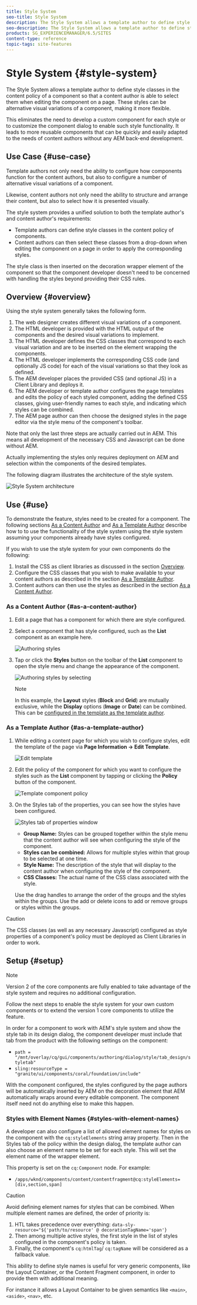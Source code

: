 ```yaml
---
title: Style System
seo-title: Style System
description: The Style System allows a template author to define style classes in the content policy of a component so that a content author is able to select them when editing the component on a page. These styles can be alternative visual variations of a component, making it more flexible.
seo-description: The Style System allows a template author to define style classes in the content policy of a component so that a content author is able to select them when editing the component on a page. These styles can be alternative visual variations of a component, making it more flexible.
products: SG_EXPERIENCEMANAGER/6.5/SITES
content-type: reference
topic-tags: site-features
---
```


# Style System {#style-system}

The Style System allows a template author to define style classes in the content policy of a component so that a content author is able to select them when editing the component on a page. These styles can be alternative visual variations of a component, making it more flexible.

This eliminates the need to develop a custom component for each style or to customize the component dialog to enable such style functionality. It leads to more reusable components that can be quickly and easily adapted to the needs of content authors without any AEM back-end development.

## Use Case {#use-case}

Template authors not only need the ability to configure how components function for the content authors, but also to configure a number of alternative visual variations of a component.

Likewise, content authors not only need the ability to structure and arrange their content, but also to select how it is presented visually.

The style system provides a unified solution to both the template author's and content author's requirements:

* Template authors can define style classes in the content policy of components.
* Content authors can then select these classes from a drop-down when editing the component on a page in order to apply the corresponding styles.

The style class is then inserted on the decoration wrapper element of the component so that the component developer doesn't need to be concerned with handling the styles beyond providing their CSS rules.

## Overview {#overview}

Using the style system generally takes the following form.

1. The web designer creates different visual variations of a component.
1. The HTML developer is provided with the HTML output of the components and the desired visual variations to implement.
1. The HTML developer defines the CSS classes that correspond to each visual variation and are to be inserted on the element wrapping the components.
1. The HTML developer implements the corresponding CSS code (and optionally JS code) for each of the visual variations so that they look as defined.
1. The AEM developer places the provided CSS (and optional JS) in a Client Library and deploys it. <!--The AEM developer places the provided CSS (and optional JS) in a [Client Library](/help/sites-developing/clientlibs.md) and deploys it.-->
1. The AEM developer or template author configures the page templates and edits the policy of each styled component, adding the defined CSS classes, giving user-friendly names to each style, and indicating which styles can be combined.
1. The AEM page author can then choose the designed styles in the page editor via the style menu of the component's toolbar.

Note that only the last three steps are actually carried out in AEM. This means all development of the necessary CSS and Javascript can be done without AEM.

Actually implementing the styles only requires deployment on AEM and selection within the components of the desired templates.

The following diagram illustrates the architecture of the style system.

![Style System architecture](/help/sites-cloud/authoring/assets/style-system-architecture.png)

## Use {#use}

To demonstrate the feature, styles need to be created for a component. The following sections [As a Content Author](#as-a-content-author) and [As a Template Author](#as-a-template-author) describe how to to use the functionality of the style system using the style system assuming your components already have styles configured.

If you wish to use the style system for your own components do the following:

1. Install the CSS as client libraries as discussed in the section [Overview](#overview).
1. Configure the CSS classes that you wish to make available to your content authors as described in the section [As a Template Author](#as-a-template-author).
1. Content authors can then use the styles as described in the section [As a Content Author](#as-a-content-author).

### As a Content Author {#as-a-content-author}

1. Edit a page that has a component for which there are style configured.
1. Select a component that has style configured, such as the **List** component as an example here.

   ![Authoring styles](/help/sites-cloud/authoring/assets/style-system-author.png)

1. Tap or click the **Styles** button on the toolbar of the **List** component to open the style menu and change the appearance of the component.

   ![Authoring styles by selecting](/help/sites-cloud/authoring/assets/style-system-author-select.png)

   >[!NOTE]
   >
   >In this example, the **Layout** styles (**Block** and **Grid**) are mutually exclusive, while the **Display** options (**Image** or **Date**) can be combined. This can be [configured in the template as the template author](#as-a-template-author).

### As a Template Author {#as-a-template-author}

1. While editing a content page for which you wish to configure styles, edit the template of the page via **Page Information -&gt; Edit Template**.

   ![Edit template](/help/sites-cloud/authoring/assets/style-system-template.png)

1. Edit the policy of the component for which you want to configure the styles such as the **List** component by tapping or clicking the **Policy** button of the component.

   ![Template component policy](/help/sites-cloud/authoring/assets/style-system-template-policy.png)

1. On the Styles tab of the properties, you can see how the styles have been configured.

   ![Styles tab of properties window](/help/sites-cloud/authoring/assets/style-system-template-styles.png)

    * **Group Name:** Styles can be grouped together within the style menu that the content author will see when configuring the style of the component.
    * **Styles can be combined:** Allows for multiple styles within that group to be selected at one time.
    * **Style Name:** The description of the style that will display to the content author when configuring the style of the component.
    * **CSS Classes:** The actual name of the CSS class associated with the style.

   Use the drag handles to arrange the order of the groups and the styles within the groups. Use the add or delete icons to add or remove groups or styles within the groups.

>[!CAUTION]
>
>The CSS classes (as well as any necessary Javascript) configured as style properties of a component's policy must be deployed as Client Libraries in order to work. <!-- The CSS classes (as well as any necessary Javascript) configured as style properties of a component's policy must be deployed as [Client Libraries](/help/sites-developing/clientlibs.md) in order to work.-->

## Setup {#setup}

>[!NOTE]
>
>Version 2 of the core components are fully enabled to take advantage of the style system and requires no additional configuration.
>
>Follow the next steps to enable the style system for your own custom components or to extend the version 1 core components to utilize the feature.

In order for a component to work with AEM's style system and show the style tab in its design dialog, the component developer must include that tab from the product with the following settings on the component:

* `path = "/mnt/overlay/cq/gui/components/authoring/dialog/style/tab_design/styletab"`
* `sling:resourceType = "granite/ui/components/coral/foundation/include"`

With the component configured, the styles configured by the page authors will be automatically inserted by AEM on the decoration element that AEM automatically wraps around every editable component. The component itself need not do anything else to make this happen.

### Styles with Element Names {#styles-with-element-names}

A developer can also configure a list of allowed element names for styles on the component with the `cq:styleElements` string array property. Then in the Styles tab of the policy within the design dialog, the template author can also choose an element name to be set for each style. This will set the element name of the wrapper element.

This property is set on the `cq:Component` node. For example:

* `/apps/wknd/components/content/contentfragment@cq:styleElements=[div,section,span]`

>[!CAUTION]
>
>Avoid defining element names for styles that can be combined. When multiple element names are defined, the order of priority is:
>
>1. HTL takes precedence over everything: `data-sly-resource="${'path/to/resource' @ decorationTagName='span'}`
>1. Then among multiple active styles, the first style in the list of styles configured in the component's policy is taken.
>1. Finally, the component's `cq:htmlTag`/ `cq:tagName` will be considered as a fallback value.
>

This ability to define style names is useful for very generic components, like the Layout Container, or the Content Fragment component, in order to provide them with additional meaning.

For instance it allows a Layout Container to be given semantics like `<main>`, `<aside>`, `<nav>`, etc.
